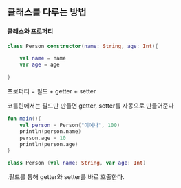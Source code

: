 ## 클래스를 다루는 방법


#### 클래스와 프로퍼티

```kotlin
class Person constructor(name: String, age: Int){

    val name = name
    var age = age

}
```

프로퍼티 = 필드 + getter + setter

코틀린에서는 필드만 만들면 getter, setter를 자동으로 만들어준다

```kotlin
fun main(){
    val person = Person("이예나", 100)
    println(person.name)
    person.age = 10
    println(person.age)
}

class Person (val name: String, var age: Int)
```

.필드를 통해 getter와 setter를 바로 호출한다.

